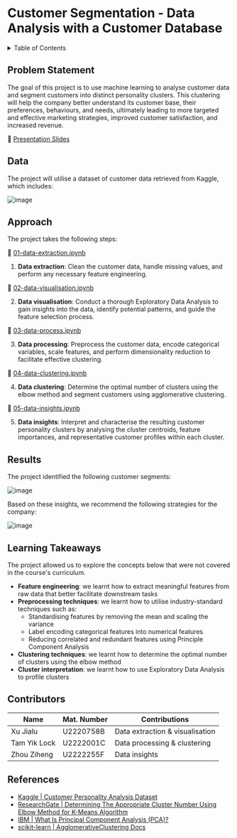 # Customer Segmentation - Data Analysis with a Customer Database

<details>
  <summary>Table of Contents</summary>
  <ol>
    <li><a href="#problem-statement">Problem Statement</a></li>
    <li><a href="#data">Data</a></li>
    <li><a href="#approach">Approach</a></li>
    <li><a href="#results">Results</a></li>
    <li><a href="#learning-takeaways">Learning Takeaways</a></li>
    <li><a href="#contributors">Contributors</a></li>
    <li><a href="#references">References</a></li>
  </ol>
</details>

## Problem Statement

The goal of this project is to use machine learning to analyse customer data and segment customers into distinct personality clusters. This clustering will help the company better understand its customer base, their preferences, behaviours, and needs, ultimately leading to more targeted and effective marketing strategies, improved customer satisfaction, and increased revenue.

📃 [Presentation Slides](/assets/slides.pdf)

## Data

The project will utilise a dataset of customer data retrieved from Kaggle, which includes:

![image](https://github.com/3nityR/dsai-fcsc-g7/assets/86993236/7db408ff-a46e-4154-a1a0-1281a1594797)

## Approach

The project takes the following steps:

📃 [01-data-extraction.ipynb](/01-data-extraction.ipynb)

1. **Data extraction**: Clean the customer data, handle missing values, and perform any necessary feature engineering.

📃 [02-data-visualisation.ipynb](/02-data-visualisation.ipynb.ipynb)

2. **Data visualisation**: Conduct a thorough Exploratory Data Analysis to gain insights into the data, identify potential patterns, and guide the feature selection process.

📃 [03-data-process.ipynb](/03-data-processing.ipynb)

3. **Data processing**: Preprocess the customer data, encode categorical variables, scale features, and perform dimensionality reduction to facilitate effective clustering.

📃 [04-data-clustering.ipynb](/04-data-clustering.ipynb)

4. **Data clustering**: Determine the optimal number of clusters using the elbow method and segment customers using agglomerative clustering.

📃 [05-data-insights.ipynb](/05-data-insights.ipynb)

5. **Data insights**: Interpret and characterise the resulting customer personality clusters by analysing the cluster centroids, feature importances, and representative customer profiles within each cluster.

## Results

The project identified the following customer segments:

![image](https://github.com/3nityR/dsai-fcsc-g7/assets/86993236/5e92f66d-c3fa-4967-8350-fb2aeed61099)

Based on these insights, we recommend the following strategies for the company:

![image](https://github.com/3nityR/dsai-fcsc-g7/assets/86993236/9b7784be-3a33-463c-a229-d3bddea3c8c8)

## Learning Takeaways

The project allowed us to explore the concepts below that were not covered in the course's curriculum.

- **Feature engineering**: we learnt how to extract meaningful features from raw data that better facilitate downstream tasks
- **Preprocessing techniques**: we learnt how to utilise industry-standard techniques such as:
  - Standardising features by removing the mean and scaling the variance
  - Label encoding categorical features into numerical features
  - Reducing correlated and redundant features using Principle Component Analysis
- **Clustering techniques**: we learnt how to determine the optimal number of clusters using the elbow method
- **Cluster interpretation**: we learnt how to use Exploratory Data Analysis to profile clusters

## Contributors

| Name         | Mat. Number | Contributions                   |
| ------------ | ----------- | ------------------------------- |
| Xu Jialu     | U2220758B   | Data extraction & visualisation |
| Tam Yik Lock | U2222001C   | Data processing & clustering    |
| Zhou Ziheng  | U2222255F   | Data insights                   |

## References

- [Kaggle | Customer Personality Analysis Dataset](https://www.kaggle.com/datasets/imakash3011/customer-personality-analysis)
- [ResearchGate | Determining The Appropriate Cluster Number Using Elbow Method for K-Means Algorithm](https://www.researchgate.net/publication/339670247_Determining_The_Appropiate_Cluster_Number_Using_Elbow_Method_for_K-Means_Algorithm)
- [IBM | What Is Principal Component Analysis (PCA)?](https://www.ibm.com/topics/principal-component-analysis)
- [scikit-learn | AgglomerativeClustering Docs](https://scikit-learn.org/stable/modules/generated/sklearn.cluster.AgglomerativeClustering.html)
